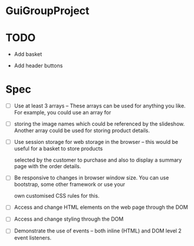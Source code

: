 # GuiGroupProject
# TODO

-   Add basket

-   Add header buttons

# Spec

-   [ ] Use at least 3 arrays – These arrays can be used for anything you like. For example, you could use an array for 

-   [ ]    storing the image names which could be referenced by the slideshow. Another array could be used for storing product details.


-   [ ]   Use session storage for web storage in the browser – this would be useful for a basket to store products 

    selected by the customer to purchase and also to display a summary page with the order details.

-   [ ] Be responsive to changes in browser window size. You can use bootstrap, some other framework or use your 

    own customised CSS rules for this.

-   [ ]  Access and change HTML elements on the web page through the DOM


-   [ ] Access and change styling through the DOM


-   [ ] Demonstrate the use of events – both inline (HTML) and DOM level 2 event listeners.





